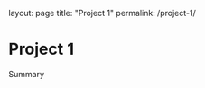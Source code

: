 layout: page
title: "Project 1"
permalink: /project-1/

<!DOCTYPE html>
<html>
<body>
  
<h1>Project 1</h1>
<p>Summary</p>
  
</body>
</html>
